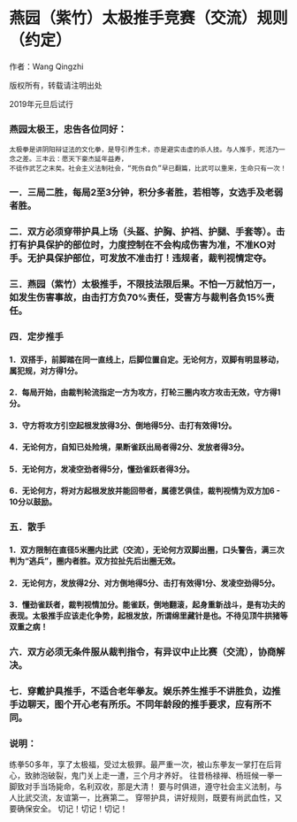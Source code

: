 燕园（紫竹）太极推手竞赛（交流）规则（约定）
=======
作者：Wang Qingzhi

版权所有，转载请注明出处

2019年元旦后试行

### 燕园太极王，忠告各位同好：

    太极拳是讲阴阳辩证法的文化拳，是导引养生术，亦是避实击虚的杀人技。与人推手，死活乃一念之差。三丰云：愿天下豪杰延年益寿，
    不徒作武艺之末矣。社会主义法制社会，“死伤自负”早已翻篇，比武可以重来，生命只有一次！

### 一．三局二胜，每局2至3分钟，积分多者胜，若相等，女选手及老弱者胜。

### 二．双方必须穿带护具上场（头盔、护胸、护裆、护腿、手套等）。击打有护具保护的部位时，力度控制在不会构成伤害为准，不准KO对手。无护具保护部位，可发放不准击打！违规者，裁判视情定夺。

### 三．燕园（紫竹）太极推手，不限技法限后果。不怕一万就怕万一，如发生伤害事故，由击打方负70%责任，受害方与裁判各负15%责任。

### 四．定步推手

#### 1．双搭手，前脚踏在同一直线上，后脚位置自定。无论何方，双脚有明显移动，属犯规，对方得1分。
#### 2．每局开始，由裁判轮流指定一方为攻方，打轮三圈内攻方攻击无效，守方得1分。
#### 3．守方将攻方引空起根发放得3分、倒地得5分、击打有效得1分。
#### 4．无论何方，自知已处险境，果断雀跃出局者得2分、发放者得3分。
#### 5．无论何方，发凌空劲者得5分，懂劲雀跃者得3分。
#### 6．无论何方，将对方起根发放并能回带者，属德艺俱佳，裁判视情为双方加6 - 10分以鼓励。
### 五．散手
#### 1．双方限制在直径5米圈内比武（交流），无论何方双脚出圈，口头警告，满三次判为“逃兵”，圈内者胜。双方拉扯先后出圈无效。
#### 2．无论何方，发放得2分、对方倒地得5分、击打有效得1分、发凌空劲得5分。
#### 3．懂劲雀跃者，裁判视情加分。能雀跃，倒地翻滚，起身重新战斗，是有功夫的表现。太极推手应该走化争势，起根发放，所谓绵里藏针是也。不待见顶牛拱猪等双重之病！
### 六．双方必须无条件服从裁判指令，有异议中止比赛（交流），协商解决。
### 七．穿戴护具推手，不适合老年拳友。娱乐养生推手不讲胜负，边推手边聊天，图个开心老有所乐。不同年龄段的推手要求，应有所不同。

### 说明：
练拳50多年，享了太极福，受过太极罪。最严重一次，被山东拳友一掌打在后背心，致肺泡破裂，鬼门关上走一遭，三个月才养好。
往昔杨禄禅、杨班候一拳一脚致对手当场毙命，名利双收，那是大清！
要与时俱进，遵守社会主义法制，与人比武交流，友谊第一，比赛第二。
穿带护具，讲好规则，既要有尚武血性，又要确保安全。
切记！切记！切记！
